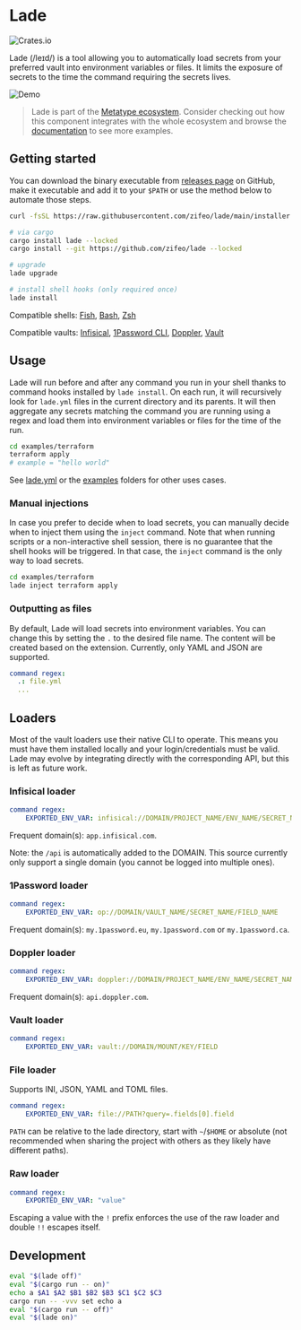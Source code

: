 # Lade

![Crates.io](https://img.shields.io/crates/v/lade)

Lade (/leɪd/) is a tool allowing you to automatically load secrets from your
preferred vault into environment variables or files. It limits the exposure of
secrets to the time the command requiring the secrets lives.

![Demo](./examples/demo.gif)

> Lade is part of the
> [Metatype ecosystem](https://github.com/metatypedev/metatype). Consider
> checking out how this component integrates with the whole ecosystem and browse
> the
> [documentation](https://metatype.dev?utm_source=github&utm_medium=readme&utm_campaign=lade)
> to see more examples.

## Getting started

You can download the binary executable from
[releases page](https://github.com/zifeo/whiz/releases/) on GitHub, make it
executable and add it to your `$PATH` or use the method below to automate those
steps.

```bash
curl -fsSL https://raw.githubusercontent.com/zifeo/lade/main/installer.sh | bash

# via cargo
cargo install lade --locked 
cargo install --git https://github.com/zifeo/lade --locked

# upgrade
lade upgrade

# install shell hooks (only required once)
lade install
```

Compatible shells: [Fish](https://fishshell.com),
[Bash](https://www.gnu.org/software/bash/), [Zsh](https://zsh.sourceforge.io)

Compatible vaults: [Infisical](https://infisical.com),
[1Password CLI](https://1password.com/downloads/command-line/),
[Doppler](https://www.doppler.com), [Vault](https://github.com/hashicorp/vault)

## Usage

Lade will run before and after any command you run in your shell thanks to
command hooks installed by `lade install`. On each run, it will recursively look
for `lade.yml` files in the current directory and its parents. It will then
aggregate any secrets matching the command you are running using a regex and
load them into environment variables or files for the time of the run.

```bash
cd examples/terraform
terraform apply
# example = "hello world"
```

See [lade.yml](lade.yml) or the [examples](./examples) folders for other uses
cases.

### Manual injections

In case you prefer to decide when to load secrets, you can manually decide when
to inject them using the `inject` command. Note that when running scripts or a
non-interactive shell session, there is no guarantee that the shell hooks will
be triggered. In that case, the `inject` command is the only way to load
secrets.

```bash
cd examples/terraform
lade inject terraform apply
```

### Outputting as files

By default, Lade will load secrets into environment variables. You can change
this by setting the `.` to the desired file name. The content will be created
based on the extension. Currently, only YAML and JSON are supported.

```yaml
command regex:
  .: file.yml
  ...
```

## Loaders

Most of the vault loaders use their native CLI to operate. This means you must
have them installed locally and your login/credentials must be valid. Lade may
evolve by integrating directly with the corresponding API, but this is left as
future work.

### Infisical loader

```yaml
command regex:
    EXPORTED_ENV_VAR: infisical://DOMAIN/PROJECT_NAME/ENV_NAME/SECRET_NAME
```

Frequent domain(s): `app.infisical.com`.

Note: the `/api` is automatically added to the DOMAIN. This source currently
only support a single domain (you cannot be logged into multiple ones).

### 1Password loader

```yaml
command regex:
    EXPORTED_ENV_VAR: op://DOMAIN/VAULT_NAME/SECRET_NAME/FIELD_NAME
```

Frequent domain(s): `my.1password.eu`, `my.1password.com` or `my.1password.ca`.

### Doppler loader

```yaml
command regex:
    EXPORTED_ENV_VAR: doppler://DOMAIN/PROJECT_NAME/ENV_NAME/SECRET_NAME
```

Frequent domain(s): `api.doppler.com`.

### Vault loader

```yaml
command regex:
    EXPORTED_ENV_VAR: vault://DOMAIN/MOUNT/KEY/FIELD
```

### File loader

Supports INI, JSON, YAML and TOML files.

```yaml
command regex:
    EXPORTED_ENV_VAR: file://PATH?query=.fields[0].field
```

`PATH` can be relative to the lade directory, start with `~`/`$HOME` or absolute
(not recommended when sharing the project with others as they likely have
different paths).

### Raw loader

```yaml
command regex:
    EXPORTED_ENV_VAR: "value"
```

Escaping a value with the `!` prefix enforces the use of the raw loader and
double `!!` escapes itself.

## Development

```bash
eval "$(lade off)"
eval "$(cargo run -- on)"
echo a $A1 $A2 $B1 $B2 $B3 $C1 $C2 $C3
cargo run -- -vvv set echo a
eval "$(cargo run -- off)"
eval "$(lade on)"
```
